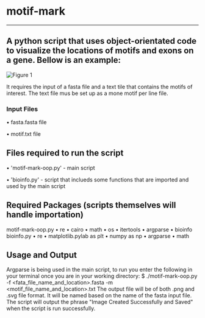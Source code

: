
# motif-mark
----------------------------------------------------------------------------------------------------------------
A python script that uses object-orientated code to visualize the locations of motifs and exons on a gene.
Bellow is an example: 
----------------------------------------------------------------------------------------------------------------

![Figure 1](https://github.com/mybart415/motif-mark/raw/main/Figure_1.jpg)


It requires the input of a fasta file and a text tile that contains the motifs of interest. The text file mus be set up as a mone motif per line file.

### Input Files

• fasta.fasta file

• motif.txt file

## Files required to run the script

• 'motif-mark-oop.py' - main script

• 'bioinfo.py' - script that inclueds some functions that are imported and used by the main script

## Required Packages (scripts themselves will handle importation)
motif-mark-oop.py
• re
• cairo
• math
• os
• itertools
• argparse
• bioinfo
bioinfo.py
• re
• matplotlib.pylab as plt
• numpy as np
• argparse
• math

## Usage and Output
Argparse is being used in the main script, to run you enter the following in your terminal once you are in your working directory:
$ ./motif-mark-oop.py -f <fata_file_name_and_location>.fasta -m <motif_file_name_and_location>.txt
The output file will be of both .png and .svg file format. It will be named based on the name of the fasta input file.
The script will output the phrase "Image Created Successfully and Saved" when the script is run successfully. 
